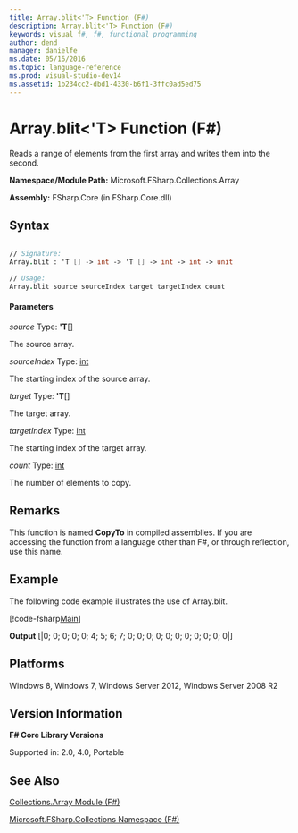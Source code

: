 ```yaml
---
title: Array.blit<'T> Function (F#)
description: Array.blit<'T> Function (F#)
keywords: visual f#, f#, functional programming
author: dend
manager: danielfe
ms.date: 05/16/2016
ms.topic: language-reference
ms.prod: visual-studio-dev14
ms.assetid: 1b234cc2-dbd1-4330-b6f1-3ffc0ad5ed75 
---
```


# Array.blit<'T> Function (F#)

Reads a range of elements from the first array and writes them into the second.

**Namespace/Module Path:** Microsoft.FSharp.Collections.Array

**Assembly:** FSharp.Core (in FSharp.Core.dll)


## Syntax



```fsharp

// Signature:
Array.blit : 'T [] -> int -> 'T [] -> int -> int -> unit

// Usage:
Array.blit source sourceIndex target targetIndex count


```


#### Parameters
*source*
Type: **'T**[[]](http://msdn.microsoft.com/en-us/library/def20292-9aae-4596-9275-b94e594f8493)


The source array.


*sourceIndex*
Type: [int](http://msdn.microsoft.com/en-us/library/025d5455-3622-4ea5-9573-3ecbd4ee1375)


The starting index of the source array.


*target*
Type: **'T**[[]](http://msdn.microsoft.com/en-us/library/def20292-9aae-4596-9275-b94e594f8493)


The target array.


*targetIndex*
Type: [int](http://msdn.microsoft.com/en-us/library/025d5455-3622-4ea5-9573-3ecbd4ee1375)


The starting index of the target array.


*count*
Type: [int](http://msdn.microsoft.com/en-us/library/025d5455-3622-4ea5-9573-3ecbd4ee1375)


The number of elements to copy.


## Remarks
This function is named **CopyTo** in compiled assemblies. If you are accessing the function from a language other than F#, or through reflection, use this name.

## Example
The following code example illustrates the use of Array.blit.

[!code-fsharp[Main](snippets/fsarrays/snippet30.fs)]

**Output**
[|0; 0; 0; 0; 0; 4; 5; 6; 7; 0; 0; 0; 0; 0; 0; 0; 0; 0; 0; 0|]

## Platforms
Windows 8, Windows 7, Windows Server 2012, Windows Server 2008 R2


## Version Information
**F# Core Library Versions**

Supported in: 2.0, 4.0, Portable

## See Also
[Collections.Array Module &#40;F&#35;&#41;](Collections.Array-Module-%5BFSharp%5D.md)

[Microsoft.FSharp.Collections Namespace &#40;F&#35;&#41;](Microsoft.FSharp.Collections-Namespace-%5BFSharp%5D.md)

